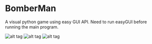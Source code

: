 # BomberMan
A visual python game using easy GUI API. Need to run easyGUI before running the main program.

![alt tag](https://github.com/h27han/BomberMan/1.jpg)
![alt tag](https://github.com/h27han/BomberMan/3.png)
![alt tag](https://github.com/h27han/BomberMan/5.png)
